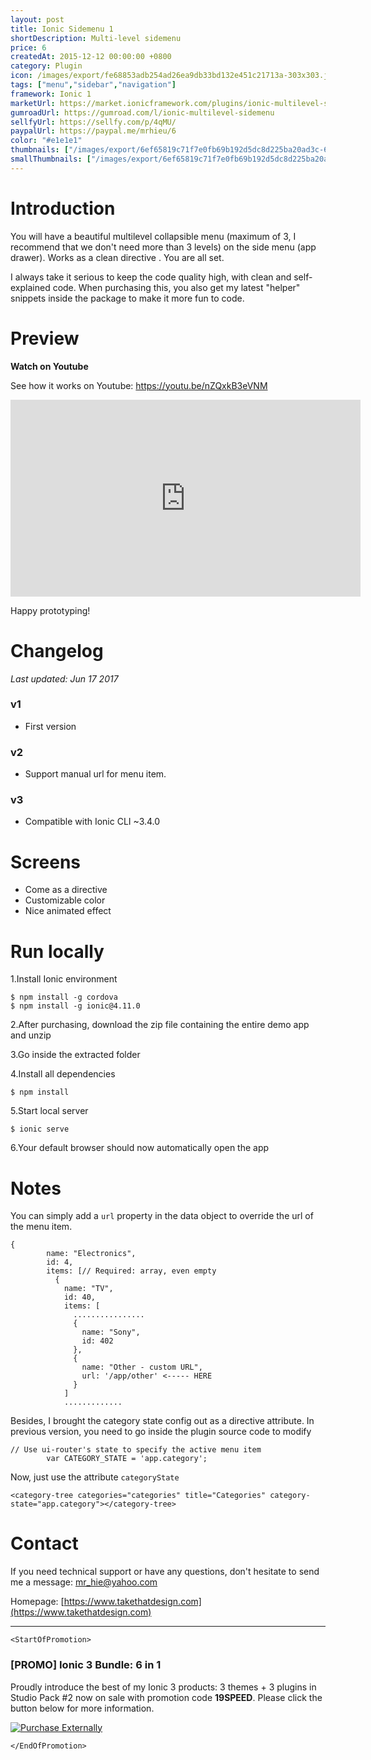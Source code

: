```yaml
---
layout: post
title: Ionic Sidemenu 1
shortDescription: Multi-level sidemenu 
price: 6
createdAt: 2015-12-12 00:00:00 +0800
category: Plugin
icon: /images/export/fe68853adb254ad26ea9db33bd132e451c21713a-303x303.jpg
tags: ["menu","sidebar","navigation"]
framework: Ionic 1
marketUrl: https://market.ionicframework.com/plugins/ionic-multilevel-sidemenu
gumroadUrl: https://gumroad.com/l/ionic-multilevel-sidemenu
sellfyUrl: https://sellfy.com/p/4qMU/
paypalUrl: https://paypal.me/mrhieu/6
color: "#e1e1e1"
thumbnails: ["/images/export/6ef65819c71f7e0fb69b192d5dc8d225ba20ad3c-640x1136.jpg","/images/export/0c208650eb99b2000a5b4c56bc5f4a510e342915-640x1136.jpg","/images/export/6856633dda0001bddf37013fa8abcb81ade65c78-640x1136.jpg"]
smallThumbnails: ["/images/export/6ef65819c71f7e0fb69b192d5dc8d225ba20ad3c-640x1136.jpg","/images/export/0c208650eb99b2000a5b4c56bc5f4a510e342915-640x1136.jpg","/images/export/6856633dda0001bddf37013fa8abcb81ade65c78-640x1136.jpg"]
---
```


# Introduction

You will have a beautiful multilevel collapsible menu (maximum of 3, I recommend that we don't need more than 3 levels) on the side menu (app drawer). Works as a clean directive <category-tree></category-tree>. You are all set.

I always take it serious to keep the code quality high, with clean and self-explained code. When purchasing this, you also get my latest "helper" snippets inside the package to make it more fun to code.

# Preview




**Watch on Youtube**

See how it works on Youtube: https://youtu.be/nZQxkB3eVNM

<iframe width="560" height="315" src="https://www.youtube.com/embed/nZQxkB3eVNM" frameborder="0" allow="accelerometer; autoplay; encrypted-media; gyroscope; picture-in-picture" allowfullscreen></iframe>


Happy prototyping!


# Changelog

*Last updated: Jun 17 2017*

### v1

* First version

### v2

* Support manual url for menu item. 

### v3

* Compatible with Ionic CLI ~3.4.0

# Screens

 - Come as a directive <category-tree></category-tree>
 - Customizable color
 - Nice animated effect

# Run locally
1.Install Ionic environment

```
$ npm install -g cordova
$ npm install -g ionic@4.11.0
```

2.After purchasing, download the zip file containing the entire demo app and unzip

3.Go inside the extracted folder

4.Install all dependencies

```
$ npm install
```

5.Start local server
```
$ ionic serve
```

6.Your default browser should now automatically open the app


# Notes

You can simply add a `url` property in the data object to override the url of the menu item.

```
{
        name: "Electronics",
        id: 4,
        items: [// Required: array, even empty
          {
            name: "TV",
            id: 40,
            items: [
              ................
              {
                name: "Sony",
                id: 402
              },
              {
                name: "Other - custom URL",
                url: '/app/other' <----- HERE
              }
            ]
			.............
```

Besides, I brought the category state config out as a directive attribute.
In previous version, you need to go inside the plugin source code to modify

```
// Use ui-router's state to specify the active menu item
        var CATEGORY_STATE = 'app.category';

```

Now, just use the attribute `categoryState`

```
<category-tree categories="categories" title="Categories" category-state="app.category"></category-tree>
```


# Contact
If you need technical support or have any questions, don't hesitate to send me a message: [mr_hie@yahoo.com](mailto:mr_hie@yahoo.com)

Homepage: [https://www.takethatdesign.com](https://www.takethatdesign.com)


------------------

`<StartOfPromotion>`
### [PROMO] Ionic 3 Bundle: 6 in 1
Proudly introduce the best of my Ionic 3 products: 3 themes + 3 plugins in Studio Pack #2  now on sale with promotion code **19SPEED**. Please click the button below for more information.

[![Purchase Externally](http://bit.ly/2E4p4z3)](https://gum.co/ionic3-ui-bundle)

`</EndOfPromotion>`